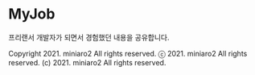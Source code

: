 # MyJob
프리랜서 개발자가 되면서 경험했던 내용을 공유합니다.

Copyright 2021. miniaro2 All rights reserved.
ⓒ 2021. miniaro2 All rights reserved.
(c) 2021. miniaro2 All rights reserved.
